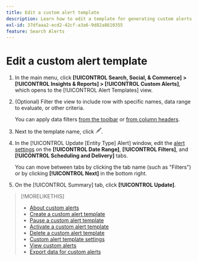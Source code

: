 ```yaml
---
title: Edit a custom alert template
description: Learn how to edit a template for generating custom alerts.
exl-id: 37dfaaa2-ecd2-42cf-a3a6-9d82a8610355
feature: Search Alerts
---
```

# Edit a custom alert template

1.  In the main menu, click **[!UICONTROL Search, Social, & Commerce] > [!UICONTROL Insights & Reports] > [!UICONTROL Custom Alerts]**, which opens to the [!UICONTROL Alert Templates] view.

1.  (Optional) Filter the view to include row with specific names, data range to evaluate, or other criteria.

    You can apply data filters [from the toolbar](/help/search-social-commerce/common-tasks/data-views/ad-hoc-settings/column-filter-apply-from-toolbar.md) or [from column headers](/help/search-social-commerce/common-tasks/data-views/ad-hoc-settings/column-filter-apply-from-column-heading.md).

1.  Next to the template name, click ![Edit](/help/search-social-commerce/assets/edit.png "Edit").

1.  In the [!UICONTROL Update \[Entity Type\] Alert] window, edit the [alert settings](alert-template-settings.md) on the **[!UICONTROL Date Range]**, **[!UICONTROL Filters]**, and **[!UICONTROL Scheduling and Delivery]** tabs.

    You can move between tabs by clicking the tab name (such as "Filters") or by clicking **[!UICONTROL Next]** in the bottom right.

1.  On the [!UICONTROL Summary] tab, click **[!UICONTROL Update]**.

>[!MORELIKETHIS]
>
>* [About custom alerts](alert-about.md)
>* [Create a custom alert template](alert-template-create.md)
>* [Pause a custom alert template](alert-template-pause.md)
>* [Activate a custom alert template](alert-template-activate.md)
>* [Delete a custom alert template](alert-template-delete.md)
>* [Custom alert template settings](alert-template-settings.md)
>* [View custom alerts](alert-view.md)
>* [Export data for custom alerts](alert-export-data.md)
